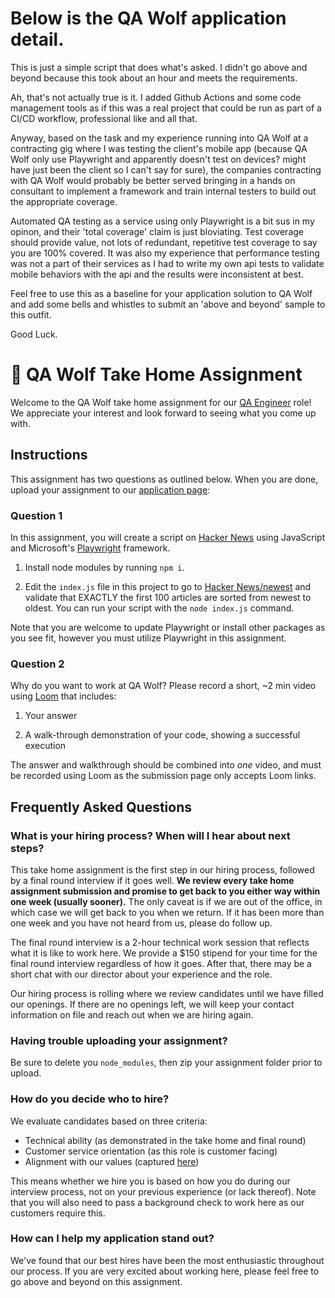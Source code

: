 # Below is the QA Wolf application detail.  
This is just a simple script that does what's asked. I didn't go above and beyond because this took about an hour and meets the requirements.  
  
Ah, that's not actually true is it. I added Github Actions and some code management tools as if this was a real project that could be run as part of a CI/CD workflow, professional like and all that.  
  
Anyway, based on the task and my experience running into QA Wolf at a contracting gig where I was testing the client's mobile app (because QA Wolf only use Playwright and apparently doesn't test on devices? might have just been the client so I can't say for sure), the companies contracting with QA Wolf would probably be better served bringing in a hands on consultant to implement a framework and train internal testers to build out the appropriate coverage.  
  
Automated QA testing as a service using only Playwright is a bit sus in my opinon, and their 'total coverage' claim is just bloviating. Test coverage should provide value, not lots of redundant, repetitive test coverage to say you are 100% covered. It was also my experience that performance testing was not a part of their services as I had to write my own api tests to validate mobile behaviors with the api and the results were inconsistent at best. 
  
Feel free to use this as a baseline for your application solution to QA Wolf and add some bells and whistles to submit an 'above and beyond' sample to this outfit.   
  
Good Luck.

# 🐺 QA Wolf Take Home Assignment

Welcome to the QA Wolf take home assignment for our [QA Engineer](https://www.task-wolf.com/apply-qae) role! We appreciate your interest and look forward to seeing what you come up with.

## Instructions

This assignment has two questions as outlined below. When you are done, upload your assignment to our [application page](https://www.task-wolf.com/apply-qae):


### Question 1

In this assignment, you will create a script on [Hacker News](https://news.ycombinator.com/) using JavaScript and Microsoft's [Playwright](https://playwright.dev/) framework. 

1. Install node modules by running `npm i`.

2. Edit the `index.js` file in this project to go to [Hacker News/newest](https://news.ycombinator.com/newest) and validate that EXACTLY the first 100 articles are sorted from newest to oldest. You can run your script with the `node index.js` command.

Note that you are welcome to update Playwright or install other packages as you see fit, however you must utilize Playwright in this assignment.

### Question 2

Why do you want to work at QA Wolf? Please record a short, ~2 min video using [Loom](https://www.loom.com/) that includes:

1. Your answer 

2. A walk-through demonstration of your code, showing a successful execution

The answer and walkthrough should be combined into *one* video, and must be recorded using Loom as the submission page only accepts Loom links.

## Frequently Asked Questions

### What is your hiring process? When will I hear about next steps?

This take home assignment is the first step in our hiring process, followed by a final round interview if it goes well. **We review every take home assignment submission and promise to get back to you either way within one week (usually sooner).** The only caveat is if we are out of the office, in which case we will get back to you when we return. If it has been more than one week and you have not heard from us, please do follow up.

The final round interview is a 2-hour technical work session that reflects what it is like to work here. We provide a $150 stipend for your time for the final round interview regardless of how it goes. After that, there may be a short chat with our director about your experience and the role.

Our hiring process is rolling where we review candidates until we have filled our openings. If there are no openings left, we will keep your contact information on file and reach out when we are hiring again.

### Having trouble uploading your assignment?
Be sure to delete you `node_modules`, then zip your assignment folder prior to upload. 

### How do you decide who to hire?

We evaluate candidates based on three criteria:

- Technical ability (as demonstrated in the take home and final round)
- Customer service orientation (as this role is customer facing)
- Alignment with our values (captured [here](https://www.notion.so/qawolf/QA-Wolf-QA-Engineer-Remote-156203a1e476459ea5e6ffca972d0efe))

This means whether we hire you is based on how you do during our interview process, not on your previous experience (or lack thereof). Note that you will also need to pass a background check to work here as our customers require this.

### How can I help my application stand out?

We've found that our best hires have been the most enthusiastic throughout our process. If you are very excited about working here, please feel free to go above and beyond on this assignment.
